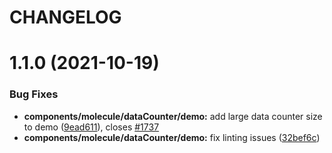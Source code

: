 # CHANGELOG

# 1.1.0 (2021-10-19)


### Bug Fixes

* **components/molecule/dataCounter/demo:** add large data counter size to demo ([9ead611](https://github.com/SUI-Components/sui-components/commit/9ead611240d24cee8e6b4702dccfb4571fcb4c1d)), closes [#1737](https://github.com/SUI-Components/sui-components/issues/1737)
* **components/molecule/dataCounter/demo:** fix linting issues ([32bef6c](https://github.com/SUI-Components/sui-components/commit/32bef6c937e0b78333c260b6d09d758ebce6b270))



